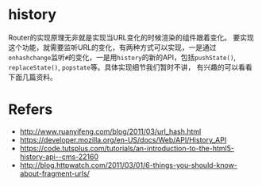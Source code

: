 # history


Router的实现原理无非就是实现当URL变化的时候渲染的组件跟着变化。 要实现这个功能，就需要监听URL的变化，有两种方式可以实现，一是通过`onhashchange`监听`#`的变化，一是用`history`的新的API，包括`pushState()`, `replaceState()`, `popstate`等。具体实现细节我们暂时不讲， 有兴趣的可以看看下面几篇资料。

# Refers
* http://www.ruanyifeng.com/blog/2011/03/url_hash.html
* https://developer.mozilla.org/en-US/docs/Web/API/History_API
* https://code.tutsplus.com/tutorials/an-introduction-to-the-html5-history-api--cms-22160
* http://blog.httpwatch.com/2011/03/01/6-things-you-should-know-about-fragment-urls/